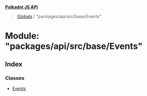 **[Polkadot JS API](../README.md)**

> [Globals](../globals.md) / "packages/api/src/base/Events"

# Module: "packages/api/src/base/Events"

## Index

### Classes

* [Events](../classes/_packages_api_src_base_events_.events.md)
